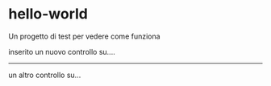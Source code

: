 hello-world
===========

Un progetto di test per vedere come funziona

inserito un nuovo controllo su....

-----
un altro controllo su...
